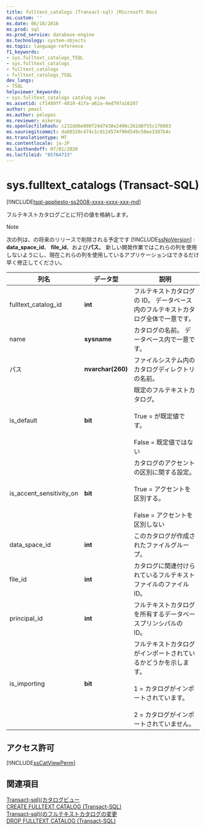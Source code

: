 ```yaml
---
title: fulltext_catalogs (Transact-sql) |Microsoft Docs
ms.custom: ''
ms.date: 06/10/2016
ms.prod: sql
ms.prod_service: database-engine
ms.technology: system-objects
ms.topic: language-reference
f1_keywords:
- sys.fulltext_catalogs_TSQL
- sys.fulltext_catalogs
- fulltext_catalogs
- fulltext_catalogs_TSQL
dev_langs:
- TSQL
helpviewer_keywords:
- sys.fulltext_catalogs catalog view
ms.assetid: cf1489ff-4819-41fa-a62a-4ed797a16207
author: pmasl
ms.author: pelopes
ms.reviewer: mikeray
ms.openlocfilehash: c232dd6e090f24d7438e2490c262d8f55c176003
ms.sourcegitcommit: da88320c474c1c9124574f90d549c50ee3387b4c
ms.translationtype: MT
ms.contentlocale: ja-JP
ms.lasthandoff: 07/01/2020
ms.locfileid: "85764733"
---
```

# <a name="sysfulltext_catalogs-transact-sql"></a>sys.fulltext_catalogs (Transact-SQL)
[!INCLUDE[tsql-appliesto-ss2008-xxxx-xxxx-xxx-md](../../includes/applies-to-version/sqlserver.md)]

  フルテキストカタログごとに1行の値を格納します。  
  
> [!NOTE]  
>  次の列は、の将来のリリースで削除される予定です [!INCLUDE[ssNoVersion](../../includes/ssnoversion-md.md)] : **data_space_id**、 **file_id**、および**パス**。 新しい開発作業ではこれらの列を使用しないようにし、現在これらの列を使用しているアプリケーションはできるだけ早く修正してください。  
 
|列名|データ型|説明|  
|-----------------|---------------|-----------------|  
|fulltext_catalog_id|**int**|フルテキストカタログの ID。 データベース内のフルテキストカタログ全体で一意です。|  
|name|**sysname**|カタログの名前。 データベース内で一意です。|  
|パス|**nvarchar(260)**|ファイルシステム内のカタログディレクトリの名前。|  
|is_default|**bit**|既定のフルテキストカタログ。<br /><br /> True = が既定値です。<br /><br /> False = 既定値ではない|  
|is_accent_sensitivity_on|**bit**|カタログのアクセントの区別に関する設定。<br /><br /> True = アクセントを区別する。<br /><br /> False = アクセントを区別しない|  
|data_space_id|**int**|このカタログが作成されたファイルグループ。|  
|file_id|**int**|カタログに関連付けられているフルテキストファイルのファイル ID。|  
|principal_id|**int**|フルテキストカタログを所有するデータベースプリンシパルの ID。|  
|is_importing|**bit**|フルテキストカタログがインポートされているかどうかを示します。<br /><br /> 1 = カタログがインポートされています。<br /><br /> 2 = カタログがインポートされていません。|  
  
## <a name="permissions"></a>アクセス許可  
 [!INCLUDE[ssCatViewPerm](../../includes/sscatviewperm-md.md)]  
  
## <a name="see-also"></a>関連項目  
 [Transact-sql&#41;&#40;カタログビュー](../../relational-databases/system-catalog-views/catalog-views-transact-sql.md)   
 [CREATE FULLTEXT CATALOG &#40;Transact-SQL&#41;](../../t-sql/statements/create-fulltext-catalog-transact-sql.md)   
 [Transact-sql&#41;&#40;のフルテキストカタログの変更](../../t-sql/statements/alter-fulltext-catalog-transact-sql.md)   
 [DROP FULLTEXT CATALOG &#40;Transact-SQL&#41;](../../t-sql/statements/drop-fulltext-catalog-transact-sql.md)  
  
  
